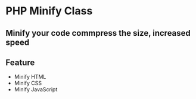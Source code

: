 # PHP Minify Class
## Minify your code commpress the size, increased speed

## Feature
 - Minify HTML
 - Minify CSS
 - Minify JavaScript
